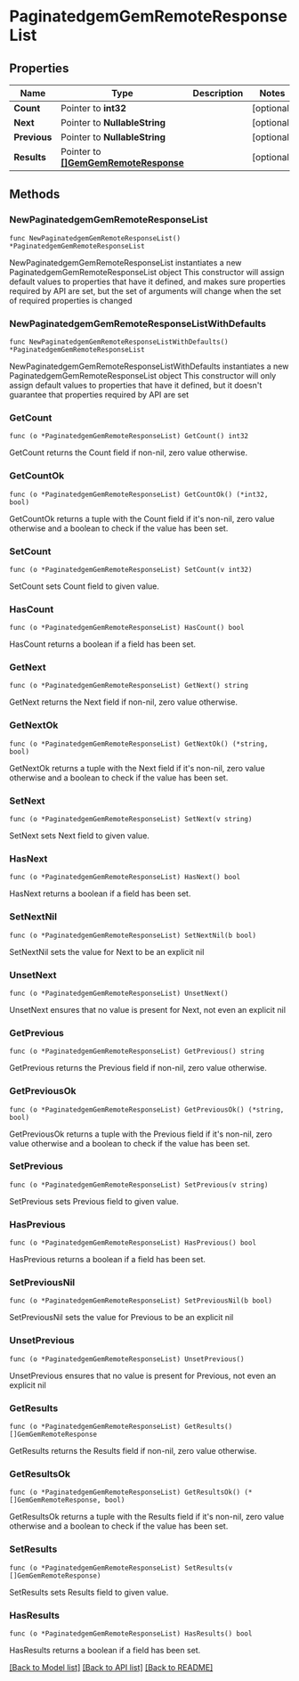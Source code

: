 # PaginatedgemGemRemoteResponseList

## Properties

Name | Type | Description | Notes
------------ | ------------- | ------------- | -------------
**Count** | Pointer to **int32** |  | [optional] 
**Next** | Pointer to **NullableString** |  | [optional] 
**Previous** | Pointer to **NullableString** |  | [optional] 
**Results** | Pointer to [**[]GemGemRemoteResponse**](GemGemRemoteResponse.md) |  | [optional] 

## Methods

### NewPaginatedgemGemRemoteResponseList

`func NewPaginatedgemGemRemoteResponseList() *PaginatedgemGemRemoteResponseList`

NewPaginatedgemGemRemoteResponseList instantiates a new PaginatedgemGemRemoteResponseList object
This constructor will assign default values to properties that have it defined,
and makes sure properties required by API are set, but the set of arguments
will change when the set of required properties is changed

### NewPaginatedgemGemRemoteResponseListWithDefaults

`func NewPaginatedgemGemRemoteResponseListWithDefaults() *PaginatedgemGemRemoteResponseList`

NewPaginatedgemGemRemoteResponseListWithDefaults instantiates a new PaginatedgemGemRemoteResponseList object
This constructor will only assign default values to properties that have it defined,
but it doesn't guarantee that properties required by API are set

### GetCount

`func (o *PaginatedgemGemRemoteResponseList) GetCount() int32`

GetCount returns the Count field if non-nil, zero value otherwise.

### GetCountOk

`func (o *PaginatedgemGemRemoteResponseList) GetCountOk() (*int32, bool)`

GetCountOk returns a tuple with the Count field if it's non-nil, zero value otherwise
and a boolean to check if the value has been set.

### SetCount

`func (o *PaginatedgemGemRemoteResponseList) SetCount(v int32)`

SetCount sets Count field to given value.

### HasCount

`func (o *PaginatedgemGemRemoteResponseList) HasCount() bool`

HasCount returns a boolean if a field has been set.

### GetNext

`func (o *PaginatedgemGemRemoteResponseList) GetNext() string`

GetNext returns the Next field if non-nil, zero value otherwise.

### GetNextOk

`func (o *PaginatedgemGemRemoteResponseList) GetNextOk() (*string, bool)`

GetNextOk returns a tuple with the Next field if it's non-nil, zero value otherwise
and a boolean to check if the value has been set.

### SetNext

`func (o *PaginatedgemGemRemoteResponseList) SetNext(v string)`

SetNext sets Next field to given value.

### HasNext

`func (o *PaginatedgemGemRemoteResponseList) HasNext() bool`

HasNext returns a boolean if a field has been set.

### SetNextNil

`func (o *PaginatedgemGemRemoteResponseList) SetNextNil(b bool)`

 SetNextNil sets the value for Next to be an explicit nil

### UnsetNext
`func (o *PaginatedgemGemRemoteResponseList) UnsetNext()`

UnsetNext ensures that no value is present for Next, not even an explicit nil
### GetPrevious

`func (o *PaginatedgemGemRemoteResponseList) GetPrevious() string`

GetPrevious returns the Previous field if non-nil, zero value otherwise.

### GetPreviousOk

`func (o *PaginatedgemGemRemoteResponseList) GetPreviousOk() (*string, bool)`

GetPreviousOk returns a tuple with the Previous field if it's non-nil, zero value otherwise
and a boolean to check if the value has been set.

### SetPrevious

`func (o *PaginatedgemGemRemoteResponseList) SetPrevious(v string)`

SetPrevious sets Previous field to given value.

### HasPrevious

`func (o *PaginatedgemGemRemoteResponseList) HasPrevious() bool`

HasPrevious returns a boolean if a field has been set.

### SetPreviousNil

`func (o *PaginatedgemGemRemoteResponseList) SetPreviousNil(b bool)`

 SetPreviousNil sets the value for Previous to be an explicit nil

### UnsetPrevious
`func (o *PaginatedgemGemRemoteResponseList) UnsetPrevious()`

UnsetPrevious ensures that no value is present for Previous, not even an explicit nil
### GetResults

`func (o *PaginatedgemGemRemoteResponseList) GetResults() []GemGemRemoteResponse`

GetResults returns the Results field if non-nil, zero value otherwise.

### GetResultsOk

`func (o *PaginatedgemGemRemoteResponseList) GetResultsOk() (*[]GemGemRemoteResponse, bool)`

GetResultsOk returns a tuple with the Results field if it's non-nil, zero value otherwise
and a boolean to check if the value has been set.

### SetResults

`func (o *PaginatedgemGemRemoteResponseList) SetResults(v []GemGemRemoteResponse)`

SetResults sets Results field to given value.

### HasResults

`func (o *PaginatedgemGemRemoteResponseList) HasResults() bool`

HasResults returns a boolean if a field has been set.


[[Back to Model list]](../README.md#documentation-for-models) [[Back to API list]](../README.md#documentation-for-api-endpoints) [[Back to README]](../README.md)


